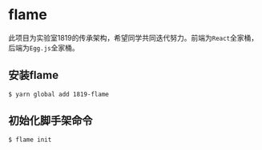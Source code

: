 # flame
此项目为实验室1819的传承架构，希望同学共同迭代努力。前端为`React`全家桶，后端为`Egg.js`全家桶。
## 安装flame
```
$ yarn global add 1819-flame
```
## 初始化脚手架命令
```
$ flame init
```
